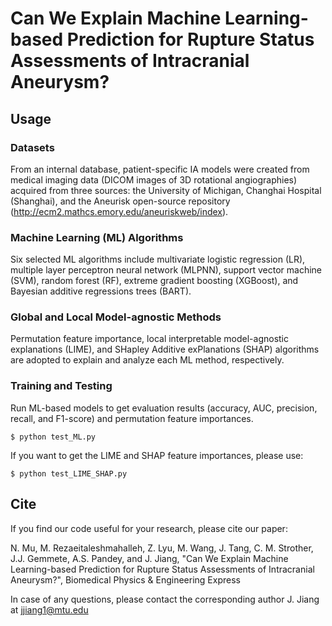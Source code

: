 # Can We Explain Machine Learning-based Prediction for Rupture Status Assessments of Intracranial Aneurysm?

## Usage

### Datasets
From an internal database, patient-specific IA models were created from medical imaging data (DICOM images of 3D rotational angiographies) acquired from three sources: the University of Michigan, Changhai Hospital (Shanghai), and the Aneurisk open-source repository (http://ecm2.mathcs.emory.edu/aneuriskweb/index).  

### Machine Learning (ML) Algorithms
Six selected ML algorithms include multivariate logistic regression (LR), multiple layer perceptron neural network (MLPNN), support vector machine (SVM), random forest (RF), extreme gradient boosting (XGBoost), and Bayesian additive regressions trees (BART).

### Global and Local Model-agnostic Methods
Permutation feature importance, local interpretable model-agnostic explanations (LIME), and SHapley Additive exPlanations (SHAP) algorithms are adopted to explain and analyze each ML method, respectively. 

### Training and Testing
Run ML-based models to get evaluation results (accuracy, AUC, precision, recall, and F1-score) and permutation feature importances.

```shell
$ python test_ML.py
```
If you want to get the LIME and SHAP feature importances, please use:

```shell
$ python test_LIME_SHAP.py
```

## Cite
If you find our code useful for your research, please cite our paper:

N. Mu, M. Rezaeitaleshmahalleh, Z. Lyu, M. Wang, J. Tang, C. M. Strother, J.J. Gemmete, A.S. Pandey, and J. Jiang, "Can We Explain Machine Learning-based Prediction for Rupture Status Assessments of Intracranial Aneurysm?", Biomedical Physics & Engineering Express

In case of any questions, please contact the corresponding author J. Jiang at jjiang1@mtu.edu